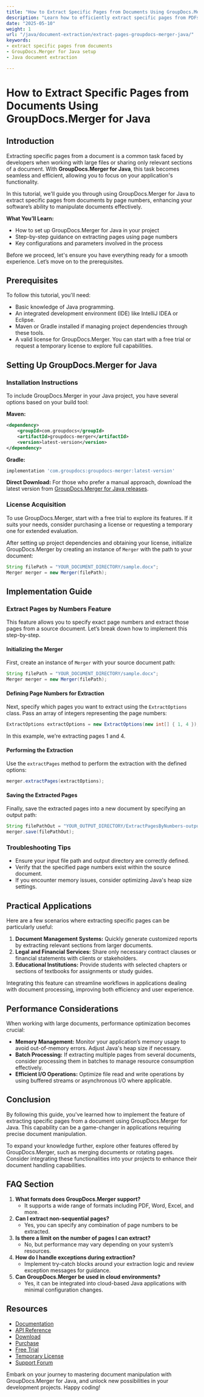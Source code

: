 ```yaml
---
title: "How to Extract Specific Pages from Documents Using GroupDocs.Merger for Java"
description: "Learn how to efficiently extract specific pages from PDFs, Word documents, and more using GroupDocs.Merger for Java. This guide covers setup, implementation, and practical use cases."
date: "2025-05-10"
weight: 1
url: "/java/document-extraction/extract-pages-groupdocs-merger-java/"
keywords:
- extract specific pages from documents
- GroupDocs.Merger for Java setup
- Java document extraction

---
```



# How to Extract Specific Pages from Documents Using GroupDocs.Merger for Java

## Introduction

Extracting specific pages from a document is a common task faced by developers when working with large files or sharing only relevant sections of a document. With **GroupDocs.Merger for Java**, this task becomes seamless and efficient, allowing you to focus on your application's functionality.

In this tutorial, we'll guide you through using GroupDocs.Merger for Java to extract specific pages from documents by page numbers, enhancing your software’s ability to manipulate documents effectively.

**What You’ll Learn:**
- How to set up GroupDocs.Merger for Java in your project
- Step-by-step guidance on extracting pages using page numbers
- Key configurations and parameters involved in the process

Before we proceed, let's ensure you have everything ready for a smooth experience. Let’s move on to the prerequisites.

## Prerequisites

To follow this tutorial, you'll need:
- Basic knowledge of Java programming.
- An integrated development environment (IDE) like IntelliJ IDEA or Eclipse.
- Maven or Gradle installed if managing project dependencies through these tools.
- A valid license for GroupDocs.Merger. You can start with a free trial or request a temporary license to explore full capabilities.

## Setting Up GroupDocs.Merger for Java

### Installation Instructions

To include GroupDocs.Merger in your Java project, you have several options based on your build tool:

**Maven:**
```xml
<dependency>
    <groupId>com.groupdocs</groupId>
    <artifactId>groupdocs-merger</artifactId>
    <version>latest-version</version>
</dependency>
```

**Gradle:**
```gradle
implementation 'com.groupdocs:groupdocs-merger:latest-version'
```

**Direct Download:**
For those who prefer a manual approach, download the latest version from [GroupDocs.Merger for Java releases](https://releases.groupdocs.com/merger/java/).

### License Acquisition

To use GroupDocs.Merger, start with a free trial to explore its features. If it suits your needs, consider purchasing a license or requesting a temporary one for extended evaluation.

After setting up project dependencies and obtaining your license, initialize GroupDocs.Merger by creating an instance of `Merger` with the path to your document:
```java
String filePath = "YOUR_DOCUMENT_DIRECTORY/sample.docx";
Merger merger = new Merger(filePath);
```

## Implementation Guide

### Extract Pages by Numbers Feature

This feature allows you to specify exact page numbers and extract those pages from a source document. Let’s break down how to implement this step-by-step.

#### Initializing the Merger

First, create an instance of `Merger` with your source document path:
```java
String filePath = "YOUR_DOCUMENT_DIRECTORY/sample.docx";
Merger merger = new Merger(filePath);
```

#### Defining Page Numbers for Extraction

Next, specify which pages you want to extract using the `ExtractOptions` class. Pass an array of integers representing the page numbers:
```java
ExtractOptions extractOptions = new ExtractOptions(new int[] { 1, 4 });
```
In this example, we're extracting pages 1 and 4.

#### Performing the Extraction

Use the `extractPages` method to perform the extraction with the defined options:
```java
merger.extractPages(extractOptions);
```

#### Saving the Extracted Pages

Finally, save the extracted pages into a new document by specifying an output path:
```java
String filePathOut = "YOUR_OUTPUT_DIRECTORY/ExtractPagesByNumbers-output.pdf";
merger.save(filePathOut);
```

### Troubleshooting Tips

- Ensure your input file path and output directory are correctly defined.
- Verify that the specified page numbers exist within the source document.
- If you encounter memory issues, consider optimizing Java's heap size settings.

## Practical Applications

Here are a few scenarios where extracting specific pages can be particularly useful:
1. **Document Management Systems:** Quickly generate customized reports by extracting relevant sections from larger documents.
2. **Legal and Financial Services:** Share only necessary contract clauses or financial statements with clients or stakeholders.
3. **Educational Institutions:** Provide students with selected chapters or sections of textbooks for assignments or study guides.

Integrating this feature can streamline workflows in applications dealing with document processing, improving both efficiency and user experience.

## Performance Considerations

When working with large documents, performance optimization becomes crucial:
- **Memory Management:** Monitor your application’s memory usage to avoid out-of-memory errors. Adjust Java's heap size if necessary.
- **Batch Processing:** If extracting multiple pages from several documents, consider processing them in batches to manage resource consumption effectively.
- **Efficient I/O Operations:** Optimize file read and write operations by using buffered streams or asynchronous I/O where applicable.

## Conclusion

By following this guide, you've learned how to implement the feature of extracting specific pages from a document using GroupDocs.Merger for Java. This capability can be a game-changer in applications requiring precise document manipulation.

To expand your knowledge further, explore other features offered by GroupDocs.Merger, such as merging documents or rotating pages. Consider integrating these functionalities into your projects to enhance their document handling capabilities.

## FAQ Section

1. **What formats does GroupDocs.Merger support?**
   - It supports a wide range of formats including PDF, Word, Excel, and more.
2. **Can I extract non-sequential pages?**
   - Yes, you can specify any combination of page numbers to be extracted.
3. **Is there a limit on the number of pages I can extract?**
   - No, but performance may vary depending on your system’s resources.
4. **How do I handle exceptions during extraction?**
   - Implement try-catch blocks around your extraction logic and review exception messages for guidance.
5. **Can GroupDocs.Merger be used in cloud environments?**
   - Yes, it can be integrated into cloud-based Java applications with minimal configuration changes.

## Resources
- [Documentation](https://docs.groupdocs.com/merger/java/)
- [API Reference](https://reference.groupdocs.com/merger/java/)
- [Download](https://releases.groupdocs.com/merger/java/)
- [Purchase](https://purchase.groupdocs.com/buy)
- [Free Trial](https://releases.groupdocs.com/merger/java/)
- [Temporary License](https://purchase.groupdocs.com/temporary-license/)
- [Support Forum](https://forum.groupdocs.com/c/merger/)

Embark on your journey to mastering document manipulation with GroupDocs.Merger for Java, and unlock new possibilities in your development projects. Happy coding!

